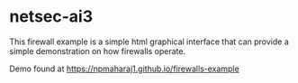 # netsec-ai3
This firewall example is a simple html graphical interface that can provide a simple demonstration on how firewalls operate.

Demo found at https://npmaharaj1.github.io/firewalls-example